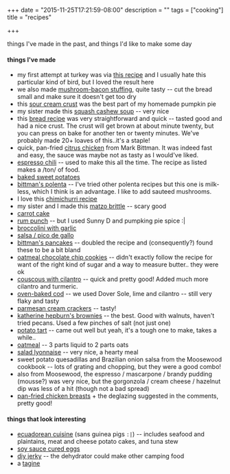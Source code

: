 +++
date = "2015-11-25T17:21:59-08:00"
description = ""
tags = ["cooking"]
title = "recipes"

+++

things I've made in the past, and things I'd like to make some day

<!--more-->

#### things I've made

* my first attempt at turkey was via [this recipe](http://cooking.nytimes.com/recipes/1015474-simple-roast-turkey)
and I usually hate this particular kind of bird, but I loved the result here
* we also made [mushroom-bacon stuffing](http://cooking.nytimes.com/recipes/1015422-two-way-stuffing-with-mushrooms-and-bacon),
quite tasty -- cut the bread small and make sure it doesn't get too dry
* this [sour cream crust](http://www.simplyrecipes.com/m/recipes/sour_cream_pie_crust/)
was the best part of my homemade pumpkin pie
* my sister made this [squash cashew soup](http://cooking.nytimes.com/recipes/1014339-creamy-cashew-butternut-squash-soup) --
very nice
* this [bread recipe](http://www.food.com/recipe/quick-yeast-bread-89164)
was very straightforward and quick -- tasted good and had a nice crust.
The crust will get brown at about minute twenty,
but you can press on bake for another ten or twenty minutes.
We've probably made 20+ loaves of this..it's a staple!
* quick, pan-fried [citrus chicken](http://cooking.nytimes.com/recipes/12240-citrus-chicken)
from Mark Bittman.  It was indeed fast and easy,
the sauce was maybe not as tasty as I would've liked.
* [espresso chili](http://www.epicurious.com/recipes/food/views/Black-Bean-and-Espresso-Chili-107639) --
used to make this all the time.  The recipe as listed makes a /ton/ of food.
* [baked sweet potatoes](http://empoweredsustenance.com/bake-a-sweet-potato/)
* [bittman's polenta](http://cooking.nytimes.com/recipes/1013040-creamy-polenta-with-parmesan-and-sausage)
-- I've tried other polenta recipes but this one is milk-less, which I think is an advantage.
I like to add sauteed mushrooms.
* I love this [chimichurri recipe](http://www.food.com/recipe/chimichurri-21151)
* my sister and I made this [matzo brittle](http://smittenkitchen.com/blog/2009/04/chocolate-caramel-crackers/) --
scary good
* [carrot cake](http://allrecipes.com/recipe/7402/carrot-cake-iii/)
* [rum punch](http://allrecipes.com/recipe/32349/caribbean-rum-punch/) --
but I used Sunny D and pumpking pie spice :|
* [broccolini with garlic](http://www.foodnetwork.com/recipes/ina-garten/sauteed-broccolini-and-garlic-recipe.html)
* [salsa / pico de gallo](http://allrecipes.com/recipe/16542/salsa/)
* [bittman's pancakes](http://cooking.nytimes.com/recipes/1893-everyday-pancakes) --
doubled the recipe and (consequently?) found these to be a bit bland
* [oatmeal chocolate chip cookies](http://www.kingarthurflour.com/recipes/chocolate-chip-oatmeal-cookies-recipe) --
didn't exactly follow the recipe for want of the right kind of sugar and a way to measure butter..
they were ok
* [couscous with cilantro](http://www.food.com/recipe/couscous-with-fresh-cilantro-and-lemon-juice-505110) --
quick and pretty good!  Added much more cilantro and turmeric.
* [oven-baked cod](http://www.food.com/recipe/easy-oven-baked-cod-133718) --
we used Dover Sole, lime and cilantro -- still very flaky and tasty
* [parmesan cream crackers](http://cooking.nytimes.com/recipes/1012655-parmesan-cream-crackers) --
tasty!
* [katherine hepburn's brownies](http://cooking.nytimes.com/recipes/10782-katharine-hepburns-brownies) --
the best.  Good with walnuts, haven't tried pecans.  Used a few pinches of salt (not just one)
* [potato tart](http://cooking.nytimes.com/recipes/1016882-savory-potato-tart) --
came out well but yeah, it's a tough one to make, takes a while..
* [oatmeal](http://ambertheblack.com/how-to-make-oatmeal/) -- 3 parts liquid to 2 parts oats
* [salad lyonnaise](http://cooking.nytimes.com/recipes/1013180-salade-lyonnaise) -- very nice, a hearty meal
* sweet potato quesadillas and Brazilian onion salsa from the Moosewood cookbook --
lots of grating and chopping, but they were a good combo!
* also from Moosewood, the espresso / mascarpone / brandy pudding (mousse?) was very nice,
but the gorgonzola / cream cheese / hazelnut dip was less of a hit (though not a bad spread)
* [pan-fried chicken breasts](http://www.food.com/recipe/simple-pan-fried-chicken-breasts-91587) +
the deglazing suggested in the comments, pretty good!


#### things that look interesting

* [ecuadorean cuisine](http://www.nytimes.com/2015/11/22/magazine/small-country-many-tastes.html)
(sans guinea pigs `:|`) -- includes seafood and plaintains, meat and cheese potato cakes,
and tuna stew
* [soy sauce cured eggs](http://www.nytimes.com/2015/11/29/magazine/drinking-food.html)
* [diy jerky](http://www.instructables.com/id/Start-Your-Beef-Jerky-Addiction-Today/?ALLSTEPS)
-- the dehydrator could make other camping food
* a [tagine](http://cooking.nytimes.com/recipes/1016987-daniel-bouluds-chicken-tagine)
